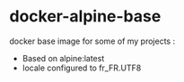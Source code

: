 # docker-alpine-base
docker base image for some of my projects :
* Based on alpine:latest
* locale configured to fr_FR.UTF8
